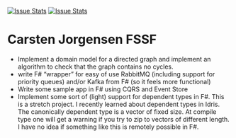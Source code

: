 [![Issue Stats](http://issuestats.com/github/fsprojects/ProjectScaffold/badge/issue)](http://issuestats.com/github/fsprojects/ProjectScaffold)
[![Issue Stats](http://issuestats.com/github/fsprojects/ProjectScaffold/badge/pr)](http://issuestats.com/github/fsprojects/ProjectScaffold)

# Carsten Jorgensen FSSF

* Implement a domain model for a directed graph and implement an algorithm to check that the graph contains no cycles.
* write F# “wrapper” for easy of use RabbitMQ (including support for priority queues) and/or Kafka from F# (so it feels more functional)
* Write some sample app in F# using CQRS and Event Store
* Implement some sort of (light) support for dependent types in F#. This is a stretch project. I recently learned about dependent types in Idris. The canonically dependent type is a vector of fixed size. At compile type one will get a warning if you try to zip to vectors of different length. I have no idea if something like this is remotely possible in F#.
